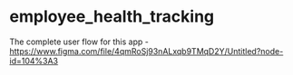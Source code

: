 # employee_health_tracking
The complete user flow for this app  - https://www.figma.com/file/4qmRoSj93nALxqb9TMqD2Y/Untitled?node-id=104%3A3
